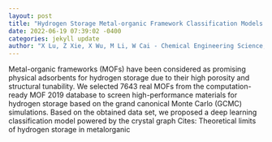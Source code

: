 ```yaml
--- 
layout: post 
title: "Hydrogen Storage Metal-organic Framework Classification Models based on Crystal Graph Convolutional Neural Networks" 
date: 2022-06-19 07:39:02 -0400 
categories: jekyll update 
author: "X Lu, Z Xie, X Wu, M Li, W Cai - Chemical Engineering Science, 2022" 
--- 
```

Metal-organic frameworks (MOFs) have been considered as promising physical adsorbents for hydrogen storage due to their high porosity and structural tunability. We selected 7643 real MOFs from the computation-ready MOF 2019 database to screen high-performance materials for hydrogen storage based on the grand canonical Monte Carlo (GCMC) simulations. Based on the obtained data set, we proposed a deep learning classification model powered by the crystal graph Cites: Theoretical limits of hydrogen storage in metalorganic